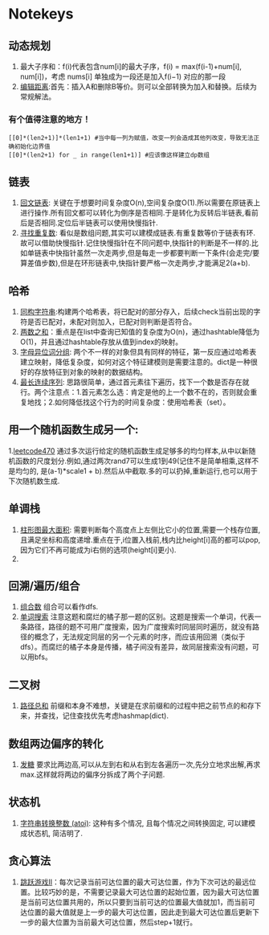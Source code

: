 # Notekeys

## 动态规划
1. 最大子序和：f(i)代表包含num[i]的最大子序，f(i) = max(f(i-1)+num[i], num[i])，考虑 nums[i] 单独成为一段还是加入f(i−1) 对应的那一段
2. [编辑距离](https://leetcode-cn.com/problems/edit-distance/submissions/):首先：插入A和删除B等价。则可以全部转换为加入和替换。后续为常规解法。

### 有个值得注意的地方！
~~~
[[0]*(len2+1)]*(len1+1) #当中每一列为赋值，改变一列会造成其他列改变，导致无法正确初始化边界值
[[0]*(len2+1) for _ in range(len1+1)] #应该像这样建立dp数组
~~~

## 链表
1. [回文链表](https://leetcode-cn.com/problems/palindrome-linked-list/): 关键在于想要时间复杂度O(n),空间复杂度O(1).所以需要在原链表上进行操作.所有回文都可以转化为倒序是否相同.于是转化为反转后半链表,看前后是否相同.定位后半链表可以使用快慢指针.
2. [寻找重复数](https://leetcode-cn.com/problems/find-the-duplicate-number/): 看似是数组问题,其实可以建模成链表.有重复数等价于链表有环.故可以借助快慢指针.记住快慢指针在不同问题中,快指针的判断是不一样的.比如单链表中快指针虽然一次走两步,但是每走一步都要判断一下条件(会走完/要算差值步数),但是在环形链表中,快指针要严格一次走两步,才能满足2(a+b).


## 哈希
1. [同构字符串](https://leetcode-cn.com/problems/isomorphic-strings/):构建两个哈希表，将已配对的部分存入，后续check当前出现的字符是否已配对，未配对则加入，已配对则判断是否符合。
2. [两数之和](https://leetcode.cn/problems/two-sum/)：重点是在list中查询已知值的复杂度为O(n)，通过hashtable降低为O(1)，并且通过hashtable存放从值到index的映射。
3. [字母异位词分组](https://leetcode.cn/problems/group-anagrams/description/?envType=study-plan-v2&envId=top-100-liked): 两个不一样的对象但具有同样的特征，第一反应通过哈希表建立映射，降低复杂度，如何对这个特征建模则是需要注意的。dict是一种很好的存放特征到对象的映射的数据结构。
4. [最长连续序列](https://leetcode.cn/problems/longest-consecutive-sequence/description/?envType=study-plan-v2&envId=top-100-liked): 思路很简单，通过首元素往下遍历，找下一个数是否存在就行。两个注意点：1.首元素怎么选：肯定是他的上一个数不在的，否则就会重复地找；2.如何降低找这个行为的时间复杂度：使用哈希表（set）。

## 用一个随机函数生成另一个:
1.[leetcode470](https://leetcode-cn.com/problems/implement-rand10-using-rand7/submissions/)
通过多次运行给定的随机函数生成足够多的均匀样本,从中以新随机函数的尺度划分.例如,通过两次rand7可以生成1到49(记住不是简单相乘,这样不是均匀的, 是(a-1)*scale1 + b).然后从中截取.多的可以扔掉,重新运行,也可以用于下次随机数生成.

## 单调栈
1. [柱形图最大面积](https://leetcode-cn.com/problems/largest-rectangle-in-histogram/): 需要判断每个高度点上左侧比它小的位置,需要一个栈存位置, 且满足坐标和高度递增.重点在于,i位置入栈前,栈内比height[i]高的都可以pop,因为它们不再可能成为i右侧的选项(height[i]更小).
2. 


## 回溯/遍历/组合
1. [组合数](https://leetcode-cn.com/problems/combination-sum-iii/submissions/) 组合可以看作dfs.
2. [单词搜索](https://leetcode.cn/problems/word-search/description/?envType=study-plan-v2&envId=top-100-liked) 注意这题和腐烂的橘子那一题的区别。这题是搜索一个单词，代表一条路径，路径的题不可用广度搜索，因为广度搜索时同层同时遍历，就没有路径的概念了，无法规定同层的另一个元素的时序，而应该用回溯（类似于dfs）。而腐烂的橘子本身是传播，橘子间没有差异，故同层搜索没有问题，可以用bfs。


## 二叉树
1. [路径总和](https://leetcode.cn/problems/path-sum-iii/submissions/507317100/?envType=study-plan-v2&envId=top-100-liked) 前缀和本身不难想，关键是在求前缀和的过程中把之前节点的和存下来，并查找，记住查找优先考虑hashmap(dict).


## 数组两边偏序的转化
1. [发糖](https://leetcode-cn.com/problems/candy/submissions/)  要求比两边高,可以从左到右和从右到左各遍历一次,先分立地求出解,再求max.这样就将两边的偏序分拆成了两个子问题.


## 状态机
1. [字符串转换整数 (atoi)](https://leetcode-cn.com/problems/string-to-integer-atoi/): 这种有多个情况, 且每个情况之间转换固定, 可以建模成状态机, 简洁明了.

## 贪心算法
1. [跳跃游戏II](https://leetcode.cn/problems/jump-game-ii/solutions/230241/tiao-yue-you-xi-ii-by-leetcode-solution/?envType=study-plan-v2&envId=top-100-liked)：每次记录当前可达位置的最大可达位置，作为下次可达的最远位置。比较巧妙的是，不需要记录最大可达位置的起始位置，因为最大可达位置是当前可达位置共用的，所以只要到当前可达的位置最大值就加1，而当前可达位置的最大值就是上一步的最大可达位置，因此走到最大可达位置后更新下一步的最大位置为当前最大可达位置，然后step+1就行。
